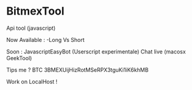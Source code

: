 # BitmexTool
Api tool (javascript)

Now Available :
-Long Vs Short

Soon :
JavascriptEasyBot (Userscript experimentale)
Chat live (macosx GeekTool) 

Tips me ?  BTC 3BMEXUijHizRotMSeRPX3tguKi1iK6khMB

Work on LocalHost !
